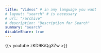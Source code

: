 ```yaml
---
title: "Videos" # in any language you want
# layout: "search" # is necessary
# url: "/archive"
# description: "Description for Search"
summary: "search"
disableShare: true
---
```


{{< youtube zKD9KiQg3Zw >}}
